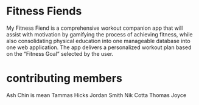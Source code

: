# Fitness Fiends
My Fitness Fiend is a comprehensive workout companion app that will assist with motivation by gamifying the process of achieving fitness, while also consolidating physical education into one manageable database into one web application. The app delivers a personalized workout plan based on the “Fitness Goal” selected by the user.

# contributing members
Ash Chin is mean
Tammas Hicks
Jordan Smith
Nik Cotta
Thomas Joyce
